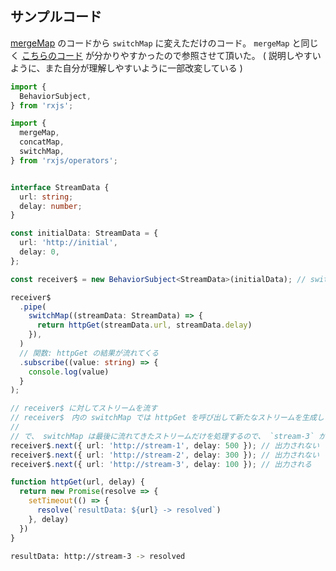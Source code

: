 ## サンプルコード

[mergeMap]() のコードから `switchMap` に変えただけのコード。
`mergeMap` と同じく [こちらのコード](https://qiita.com/ovrmrw/items/b45d7bf29c8d29415bd7#concatmap-mergemap-switchmap%E3%81%AE%E9%81%95%E3%81%84) が分かりやすかったので参照させて頂いた。
( 説明しやすいように、また自分が理解しやすいように一部改変している )

```typescript
import {
  BehaviorSubject,
} from 'rxjs';

import {
  mergeMap,
  concatMap,
  switchMap,
} from 'rxjs/operators';


interface StreamData {
  url: string;
  delay: number;
}

const initialData: StreamData = {
  url: 'http://initial',
  delay: 0,
};

const receiver$ = new BehaviorSubject<StreamData>(initialData); // switchMap を用いた本例では出力されない

receiver$
  .pipe(
    switchMap((streamData: StreamData) => {
      return httpGet(streamData.url, streamData.delay)
    }),
  )
  // 関数: httpGet の結果が流れてくる
  .subscribe((value: string) => {
    console.log(value)
  }
);

// receiver$ に対してストリームを流す
// receiver$　内の switchMap では httpGet を呼び出して新たなストリームを生成している
//
// で、 switchMap は最後に流れてきたストリームだけを処理するので、 `stream-3` が出力される
receiver$.next({ url: 'http://stream-1', delay: 500 }); // 出力されない
receiver$.next({ url: 'http://stream-2', delay: 300 }); // 出力されない
receiver$.next({ url: 'http://stream-3', delay: 100 }); // 出力される

function httpGet(url, delay) {
  return new Promise(resolve => {
    setTimeout(() => {
      resolve(`resultData: ${url} -> resolved`)
    }, delay)
  })
}
```

```bash
resultData: http://stream-3 -> resolved
```
